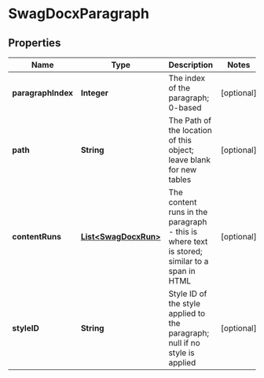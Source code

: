 
# SwagDocxParagraph

## Properties
Name | Type | Description | Notes
------------ | ------------- | ------------- | -------------
**paragraphIndex** | **Integer** | The index of the paragraph; 0-based |  [optional]
**path** | **String** | The Path of the location of this object; leave blank for new tables |  [optional]
**contentRuns** | [**List&lt;SwagDocxRun&gt;**](SwagDocxRun.md) | The content runs in the paragraph - this is where text is stored; similar to a span in HTML |  [optional]
**styleID** | **String** | Style ID of the style applied to the paragraph; null if no style is applied |  [optional]




